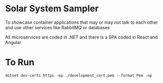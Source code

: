# Solar System Sampler

To showcase container applications that may or may not talk to each other and use other services like RabbitMQ or databases

All microservices are coded in .NET and there is a SPA coded in React and Angular

# To Run
```
dotnet dev-certs https -ep ./development_cert.pem --format Pem -np
```